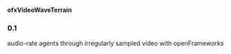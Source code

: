 #### ofxVideoWaveTerrain ####

### 0.1 ###

audio-rate agents through irregularly sampled video with openFrameworks